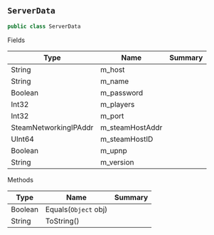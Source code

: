 ## `ServerData`

```csharp
public class ServerData

```

Fields

| Type | Name | Summary | 
| --- | --- | --- | 
| String | m_host |  | 
| String | m_name |  | 
| Boolean | m_password |  | 
| Int32 | m_players |  | 
| Int32 | m_port |  | 
| SteamNetworkingIPAddr | m_steamHostAddr |  | 
| UInt64 | m_steamHostID |  | 
| Boolean | m_upnp |  | 
| String | m_version |  | 


Methods

| Type | Name | Summary | 
| --- | --- | --- | 
| Boolean | Equals(`Object` obj) |  | 
| String | ToString() |  | 


